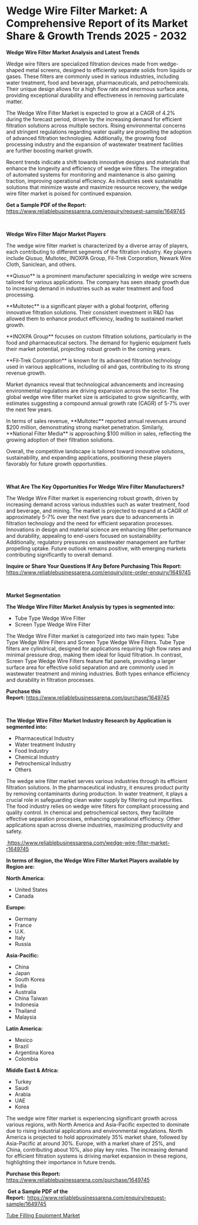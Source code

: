 <p><h1>Wedge Wire Filter Market: A Comprehensive Report of its Market Share & Growth Trends 2025 - 2032</h1></p><p><strong>Wedge Wire Filter Market Analysis and Latest Trends</strong></p>
<p><p>Wedge wire filters are specialized filtration devices made from wedge-shaped metal screens, designed to efficiently separate solids from liquids or gases. These filters are commonly used in various industries, including water treatment, food and beverage, pharmaceuticals, and petrochemicals. Their unique design allows for a high flow rate and enormous surface area, providing exceptional durability and effectiveness in removing particulate matter.</p><p>The Wedge Wire Filter Market is expected to grow at a CAGR of 4.2% during the forecast period, driven by the increasing demand for efficient filtration solutions across multiple sectors. Rising environmental concerns and stringent regulations regarding water quality are propelling the adoption of advanced filtration technologies. Additionally, the growing food processing industry and the expansion of wastewater treatment facilities are further boosting market growth. </p><p>Recent trends indicate a shift towards innovative designs and materials that enhance the longevity and efficiency of wedge wire filters. The integration of automated systems for monitoring and maintenance is also gaining traction, improving operational efficiency. As industries seek sustainable solutions that minimize waste and maximize resource recovery, the wedge wire filter market is poised for continued expansion.</p></p>
<p><strong>Get a Sample PDF of the Report:&nbsp;</strong> <a href="https://www.reliablebusinessarena.com/enquiry/request-sample/1649745?utm_campaign=2930&utm_medium=2&utm_source=Github&utm_content=ia&utm_term=09042025&utm_id=wedge-wire-filter">https://www.reliablebusinessarena.com/enquiry/request-sample/1649745</a></p>
<p>&nbsp;</p>
<p><strong>Wedge Wire Filter Major Market Players</strong></p>
<p><p>The wedge wire filter market is characterized by a diverse array of players, each contributing to different segments of the filtration industry. Key players include Qiusuo, Multotec, INOXPA Group, Fil-Trek Corporation, Newark Wire Cloth, Saniclean, and others. </p><p>**Qiusuo** is a prominent manufacturer specializing in wedge wire screens tailored for various applications. The company has seen steady growth due to increasing demand in industries such as water treatment and food processing. </p><p>**Multotec** is a significant player with a global footprint, offering innovative filtration solutions. Their consistent investment in R&D has allowed them to enhance product efficiency, leading to sustained market growth. </p><p>**INOXPA Group** focuses on custom filtration solutions, particularly in the food and pharmaceutical sectors. The demand for hygienic equipment fuels their market potential, projecting robust growth in the coming years.</p><p>**Fil-Trek Corporation** is known for its advanced filtration technology used in various applications, including oil and gas, contributing to its strong revenue growth. </p><p>Market dynamics reveal that technological advancements and increasing environmental regulations are driving expansion across the sector. The global wedge wire filter market size is anticipated to grow significantly, with estimates suggesting a compound annual growth rate (CAGR) of 5-7% over the next few years.</p><p>In terms of sales revenue, **Multotec** reported annual revenues around $200 million, demonstrating strong market penetration. Similarly, **National Filter Media** is approaching $100 million in sales, reflecting the growing adoption of their filtration solutions. </p><p>Overall, the competitive landscape is tailored toward innovative solutions, sustainability, and expanding applications, positioning these players favorably for future growth opportunities.</p></p>
<p>&nbsp;</p>
<p><strong>What Are The Key Opportunities For Wedge Wire Filter Manufacturers?</strong></p>
<p><p>The Wedge Wire Filter market is experiencing robust growth, driven by increasing demand across various industries such as water treatment, food and beverage, and mining. The market is projected to expand at a CAGR of approximately 5-7% over the next five years due to advancements in filtration technology and the need for efficient separation processes. Innovations in design and material science are enhancing filter performance and durability, appealing to end-users focused on sustainability. Additionally, regulatory pressures on wastewater management are further propelling uptake. Future outlook remains positive, with emerging markets contributing significantly to overall demand.</p></p>
<p><strong>Inquire or Share Your Questions If Any Before Purchasing This Report:</strong> <a href="https://www.reliablebusinessarena.com/enquiry/pre-order-enquiry/1649745?utm_campaign=2930&utm_medium=2&utm_source=Github&utm_content=ia&utm_term=09042025&utm_id=wedge-wire-filter">https://www.reliablebusinessarena.com/enquiry/pre-order-enquiry/1649745</a></p>
<p>&nbsp;</p>
<p><strong>Market Segmentation</strong></p>
<p><strong>The Wedge Wire Filter Market Analysis by types is segmented into:</strong></p>
<p><ul><li>Tube Type Wedge Wire Filter</li><li>Screen Type Wedge Wire Filter</li></ul></p>
<p><p>The Wedge Wire Filter market is categorized into two main types: Tube Type Wedge Wire Filters and Screen Type Wedge Wire Filters. Tube Type filters are cylindrical, designed for applications requiring high flow rates and minimal pressure drop, making them ideal for liquid filtration. In contrast, Screen Type Wedge Wire Filters feature flat panels, providing a larger surface area for effective solid separation and are commonly used in wastewater treatment and mining industries. Both types enhance efficiency and durability in filtration processes.</p></p>
<p><strong>Purchase this Report:&nbsp;</strong><a href="https://www.reliablebusinessarena.com/purchase/1649745?utm_campaign=2930&utm_medium=2&utm_source=Github&utm_content=ia&utm_term=09042025&utm_id=wedge-wire-filter">https://www.reliablebusinessarena.com/purchase/1649745</a></p>
<p>&nbsp;</p>
<p><strong>The Wedge Wire Filter Market Industry Research by Application is segmented into:</strong></p>
<p><ul><li>Pharmaceutical Industry</li><li>Water treatment Industry</li><li>Food Industry</li><li>Chemical Industry</li><li>Petrochemical Industry</li><li>Others</li></ul></p>
<p><p>The wedge wire filter market serves various industries through its efficient filtration solutions. In the pharmaceutical industry, it ensures product purity by removing contaminants during production. In water treatment, it plays a crucial role in safeguarding clean water supply by filtering out impurities. The food industry relies on wedge wire filters for compliant processing and quality control. In chemical and petrochemical sectors, they facilitate effective separation processes, enhancing operational efficiency. Other applications span across diverse industries, maximizing productivity and safety.</p></p>
<p><a href="https://www.reliablebusinessarena.com/wedge-wire-filter-market-r1649745?utm_campaign=2930&utm_medium=2&utm_source=Github&utm_content=ia&utm_term=09042025&utm_id=wedge-wire-filter">&nbsp;https://www.reliablebusinessarena.com/wedge-wire-filter-market-r1649745</a></p>
<p><strong>In terms of Region, the Wedge Wire Filter Market Players available by Region are:</strong></p>
<p>
    <p> <strong> North America: </strong>
        <ul>
            <li>United States</li>
            <li>Canada</li>
        </ul>
        </p> 
    <p> <strong> Europe: </strong>
        <ul>
            <li>Germany</li>
            <li>France</li>
            <li>U.K.</li>
            <li>Italy</li>
            <li>Russia</li>
        </ul>
        </p> 
    <p> <strong> Asia-Pacific: </strong>
        <ul>
            <li>China</li>
            <li>Japan</li>
            <li>South Korea</li>
            <li>India</li>
            <li>Australia</li>
            <li>China Taiwan</li>
            <li>Indonesia</li>
            <li>Thailand</li>
            <li>Malaysia</li>
        </ul>
        </p> 
    <p> <strong> Latin America: </strong>
        <ul>
            <li>Mexico</li>
            <li>Brazil</li>
            <li>Argentina Korea</li>
            <li>Colombia</li>
        </ul>
        </p> 
    <p> <strong> Middle East & Africa: </strong>
        <ul>
            <li>Turkey</li>
            <li>Saudi</li>
            <li>Arabia</li>
            <li>UAE</li>
            <li>Korea</li>
        </ul>
    </p>
    </p>
<p><p>The wedge wire filter market is experiencing significant growth across various regions, with North America and Asia-Pacific expected to dominate due to rising industrial applications and environmental regulations. North America is projected to hold approximately 35% market share, followed by Asia-Pacific at around 30%. Europe, with a market share of 25%, and China, contributing about 10%, also play key roles. The increasing demand for efficient filtration systems is driving market expansion in these regions, highlighting their importance in future trends.</p></p>
<p><strong>Purchase this Report: </strong><a href="https://www.reliablebusinessarena.com/purchase/1649745?utm_campaign=2930&utm_medium=2&utm_source=Github&utm_content=ia&utm_term=09042025&utm_id=wedge-wire-filter">https://www.reliablebusinessarena.com/purchase/1649745</a></p>
<p>&nbsp;<strong>Get a Sample PDF of the Report:&nbsp;&nbsp;</strong><a href="https://www.reliablebusinessarena.com/enquiry/request-sample/1649745?utm_campaign=2930&utm_medium=2&utm_source=Github&utm_content=ia&utm_term=09042025&utm_id=wedge-wire-filter">https://www.reliablebusinessarena.com/enquiry/request-sample/1649745</a></p>
<p><strong></strong></p>
<p><p><a href="https://github.com/tumacaakesha78/Market-Research-Report-List-1/blob/main/tube-filling-equipment-market.md?utm_campaign=2930&utm_medium=2&utm_source=Github&utm_content=ia&utm_term=09042025&utm_id=wedge-wire-filter">Tube Filling Equipment Market</a></p></p>